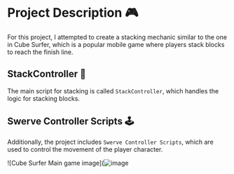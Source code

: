 # Project Description 🎮

For this project, I attempted to create a stacking mechanic similar to the one in Cube Surfer, which is a popular mobile game where players stack blocks to reach the finish line. 

## StackController 📐

The main script for stacking is called `StackController`, which handles the logic for stacking blocks. 

## Swerve Controller Scripts 🕹️

Additionally, the project includes `Swerve Controller Scripts`, which are used to control the movement of the player character.

![Cube Surfer Main game image](![image](https://user-images.githubusercontent.com/58333909/227141894-c4244f94-6dbf-459f-a3d1-083ab727e52e.png)

